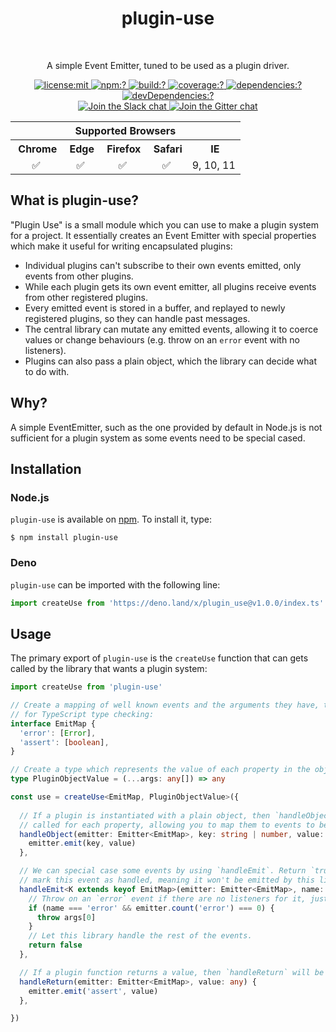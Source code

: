 <h1 align=center>plugin-use</h1>
<br>
<p align=center>
  A simple Event Emitter, tuned to be used as a plugin driver.
</p>

<p align=center>
  <a href="./LICENSE">
    <img
      alt="license:mit"
      src="https://img.shields.io/badge/license-mit-green.svg?style=flat-square"
    />
  </a>
  <a href="https://www.npmjs.com/packages/plugin-use">
    <img
      alt="npm:?"
      src="https://img.shields.io/npm/v/plugin-use.svg?style=flat-square"
    />
  </a>
  <a href="https://travis-ci.org/chaijs/plugin-use">
    <img
      alt="build:?"
      src="https://img.shields.io/travis/chaijs/plugin-use/master.svg?style=flat-square"
    />
  </a>
  <a href="https://coveralls.io/r/chaijs/plugin-use">
    <img
      alt="coverage:?"
      src="https://img.shields.io/coveralls/chaijs/plugin-use/master.svg?style=flat-square"
    />
  </a>
  <a href="https://www.npmjs.com/packages/plugin-use">
    <img
      alt="dependencies:?"
      src="https://img.shields.io/npm/dm/plugin-use.svg?style=flat-square"
    />
  </a>
  <a href="">
    <img
      alt="devDependencies:?"
      src="https://img.shields.io/david/chaijs/plugin-use.svg?style=flat-square"
    />
  </a>
  <br>
  <a href="https://chai-slack.herokuapp.com/">
    <img
      alt="Join the Slack chat"
      src="https://img.shields.io/badge/slack-join%20chat-E2206F.svg?style=flat-square"
    />
  </a>
  <a href="https://gitter.im/chaijs/chai">
    <img
      alt="Join the Gitter chat"
      src="https://img.shields.io/badge/gitter-join%20chat-D0104D.svg?style=flat-square"
    />
  </a>
</p>
<div align=center>
  <table width="100%">
  <tr><th colspan=6>Supported Browsers</th></tr> <tr>
  <th align=center><img src="https://camo.githubusercontent.com/ab586f11dfcb49bf5f2c2fa9adadc5e857de122a/687474703a2f2f73766773686172652e636f6d2f692f3278532e737667" alt=""> Chrome</th>
  <th align=center><img src="https://camo.githubusercontent.com/98cca3108c18dcfaa62667b42046540c6822cdac/687474703a2f2f73766773686172652e636f6d2f692f3279352e737667" alt=""> Edge</th>
  <th align=center><img src="https://camo.githubusercontent.com/acdcb09840a9e1442cbaf1b684f95ab3c3f41cf4/687474703a2f2f73766773686172652e636f6d2f692f3279462e737667" alt=""> Firefox</th>
  <th align=center><img src="https://camo.githubusercontent.com/728f8cb0bee9ed58ab85e39266f1152c53e0dffd/687474703a2f2f73766773686172652e636f6d2f692f3278342e737667" alt=""> Safari</th>
  <th align=center><img src="https://camo.githubusercontent.com/96a2317034dee0040d0a762e7a30c3c650c45aac/687474703a2f2f73766773686172652e636f6d2f692f3279532e737667" alt=""> IE</th>
  </tr><tr>
  <td align=center>✅</td>
  <td align=center>✅</td>
  <td align=center>✅</td>
  <td align=center>✅</td>
  <td align=center>9, 10, 11</td>
  </tr>
  </table>
</div>

## What is plugin-use?

"Plugin Use" is a small module which you can use to make a plugin system for a project. It essentially creates an Event Emitter with special properties which make it useful for writing encapsulated plugins:

 - Individual plugins can't subscribe to their own events emitted, only events from other plugins.
 - While each plugin gets its own event emitter, all plugins receive events from other registered plugins.
 - Every emitted event is stored in a buffer, and replayed to newly registered plugins, so they can handle past messages.
 - The central library can mutate any emitted events, allowing it to coerce values or change behaviours (e.g. throw on an `error` event with no listeners).
 - Plugins can also pass a plain object, which the library can decide what to do with.

## Why?

A simple EventEmitter, such as the one provided by default in Node.js is not sufficient for a plugin system as some events need to be special cased.

## Installation

### Node.js

`plugin-use` is available on [npm](http://npmjs.org). To install it, type:

    $ npm install plugin-use

### Deno

`plugin-use` can be imported with the following line:

```js
import createUse from 'https://deno.land/x/plugin_use@v1.0.0/index.ts'
```

## Usage

The primary export of `plugin-use` is the `createUse` function that can gets called by the library that wants a plugin system:

```ts
import createUse from 'plugin-use'

// Create a mapping of well known events and the arguments they have, this will help
// for TypeScript type checking:
interface EmitMap {
  'error': [Error],
  'assert': [boolean],
}

// Create a type which represents the value of each property in the object pattern
type PluginObjectValue = (...args: any[]) => any

const use = createUse<EmitMap, PluginObjectValue>({
  
  // If a plugin is instantiated with a plain object, then `handleObject` is
  // called for each property, allowing you to map them to events to be emitted
  handleObject(emitter: Emitter<EmitMap>, key: string | number, value: PluginObjectValue) {
    emitter.emit(key, value)
  },

  // We can special case some events by using `handleEmit`. Return `true` to
  // mark this event as handled, meaning it won't be emitted by this library.
  handleEmit<K extends keyof EmitMap>(emitter: Emitter<EmitMap>, name: K, ...args: EmitMap[K]): boolean {
    // Throw on an `error` event if there are no listeners for it, just like NodeJS!
    if (name === 'error' && emitter.count('error') === 0) {
      throw args[0]
    }
    // Let this library handle the rest of the events.
    return false
  },

  // If a plugin function returns a value, then `handleReturn` will be called to deal with it.
  handleReturn(emitter: Emitter<EmitMap>, value: any) {
    emitter.emit('assert', value)
  },

})
```
